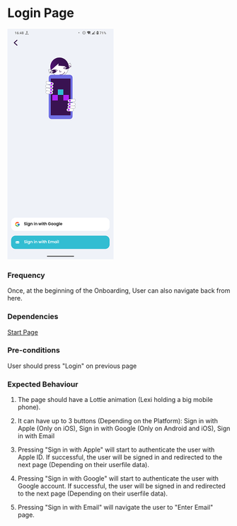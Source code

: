 # Login Page

![LoginPage](../_media/Onboarding/LoginPage.png)

### Frequency

Once, at the beginning of the Onboarding, User can also navigate back from here.

### Dependencies

[Start Page](StartPage.md)

### Pre-conditions

User should press "Login" on previous page

### Expected Behaviour

1. The page should have a  Lottie animation (Lexi holding a big mobile phone).

2. It can have up to 3 buttons (Depending on the Platform): 
Sign in with Apple (Only on iOS), Sign in with Google (Only on Android and iOS), Sign in with Email

3. Pressing "Sign in with Apple" will start to authenticate the user with Apple ID. If successful, the user will be signed in and redirected to the next page (Depending on their userfile data).

4. Pressing "Sign in with Google" will start to authenticate the user with Google account. If successful, the user will be signed in and redirected to the next page (Depending on their userfile data).

5. Pressing "Sign in with Email" will navigate the user to "Enter Email" page.

